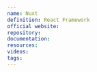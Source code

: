 ```yaml
---
name: Nuxt
definition: React Framework
official website:
repository:
documentation:
resources:
videos: 
tags:
---
```

